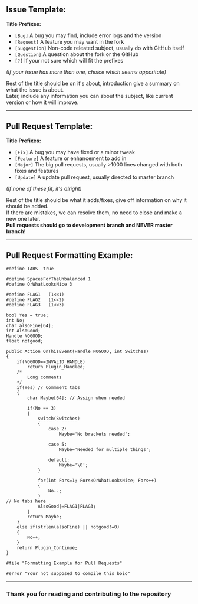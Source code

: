 ## Issue Template:
**Title Prefixes:**
* `[Bug]`		A bug you may find, include error logs and the version
* `[Request]`		A feature you may want in the fork
* `[Suggestion]`	Non-code releated subject, usually do with GitHub itself
* `[Question]`		A question about the fork or the GitHub
* `[?]`			If your not sure which will fit the prefixes

*(If your issue has more than one, choice which seems apporitate)*

Rest of the title should be on it's about, introduction give a summary on what the issue is about.                       
Later, include any information you can about the subject, like current version or how it will improve.
***
## Pull Request Template:
**Title Prefixes:**
* `[Fix]`		A bug you may have fixed or a minor tweak
* `[Feature]`		A feature or enhancement to add in
* `[Major]`		The big pull requests, usually >1000 lines changed with both fixes and features
* `[Update]`		A update pull request, usually directed to master branch

*(If none of these fit, it's alright)*

Rest of the title should be what it adds/fixes, give off information on why it should be added.                              
If there are mistakes, we can resolve them, no need to close and make a new one later.                                  
**Pull requests should go to development branch and NEVER master branch!**
***
## Pull Request Formatting Example:
```sourcepawn
#define TABS  true

#define SpacesForTheUnbalanced 1
#define OrWhatLooksNice 3

#define FLAG1	(1<<1)
#define FLAG2	(1<<2)
#define FLAG3	(1<<3)

bool Yes = true;
int No;
char alsoFine[64];
int AlsoGood;
Handle NOGOOD;
float notgood;

public Action OnThisEvent(Handle NOGOOD, int Switches)
{
	if(NOGOOD==INVALID_HANDLE)
		return Plugin_Handled;
	/*
		Long comments
	*/
	if(Yes)	// Commment tabs
	{
		char Maybe[64];	// Assign when needed

		if(No == 3)
		{
			switch(Switches)
			{
				case 2:
					Maybe='No brackets needed';

				case 5:
					Maybe='Needed for multiple things';

				default:
					Maybe='\0';
			}

			for(int Fors=1; Fors<OrWhatLooksNice; Fors++)
			{
				No--;
			}
// No tabs here
			AlsoGood|=FLAG1|FLAG3;
		}
		return Maybe;
	}
	else if(strlen(alsoFine) || notgood!=0)
	{
		No++;
	}
	return Plugin_Continue; 
}

#file "Formatting Example for Pull Requests"

#error "Your not supposed to compile this boio"
```
***
### Thank you for reading and contributing to the repository
